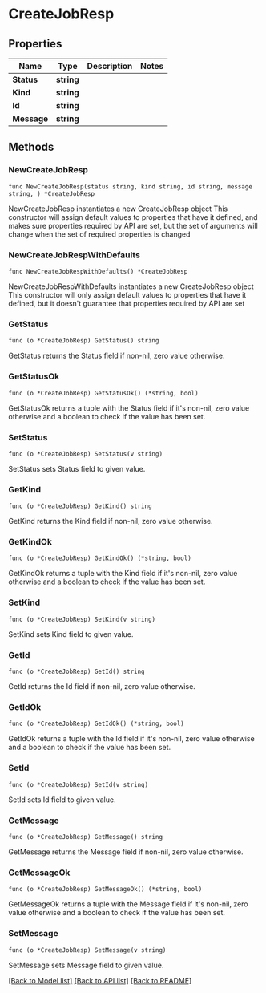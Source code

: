 # CreateJobResp

## Properties

Name | Type | Description | Notes
------------ | ------------- | ------------- | -------------
**Status** | **string** |  | 
**Kind** | **string** |  | 
**Id** | **string** |  | 
**Message** | **string** |  | 

## Methods

### NewCreateJobResp

`func NewCreateJobResp(status string, kind string, id string, message string, ) *CreateJobResp`

NewCreateJobResp instantiates a new CreateJobResp object
This constructor will assign default values to properties that have it defined,
and makes sure properties required by API are set, but the set of arguments
will change when the set of required properties is changed

### NewCreateJobRespWithDefaults

`func NewCreateJobRespWithDefaults() *CreateJobResp`

NewCreateJobRespWithDefaults instantiates a new CreateJobResp object
This constructor will only assign default values to properties that have it defined,
but it doesn't guarantee that properties required by API are set

### GetStatus

`func (o *CreateJobResp) GetStatus() string`

GetStatus returns the Status field if non-nil, zero value otherwise.

### GetStatusOk

`func (o *CreateJobResp) GetStatusOk() (*string, bool)`

GetStatusOk returns a tuple with the Status field if it's non-nil, zero value otherwise
and a boolean to check if the value has been set.

### SetStatus

`func (o *CreateJobResp) SetStatus(v string)`

SetStatus sets Status field to given value.


### GetKind

`func (o *CreateJobResp) GetKind() string`

GetKind returns the Kind field if non-nil, zero value otherwise.

### GetKindOk

`func (o *CreateJobResp) GetKindOk() (*string, bool)`

GetKindOk returns a tuple with the Kind field if it's non-nil, zero value otherwise
and a boolean to check if the value has been set.

### SetKind

`func (o *CreateJobResp) SetKind(v string)`

SetKind sets Kind field to given value.


### GetId

`func (o *CreateJobResp) GetId() string`

GetId returns the Id field if non-nil, zero value otherwise.

### GetIdOk

`func (o *CreateJobResp) GetIdOk() (*string, bool)`

GetIdOk returns a tuple with the Id field if it's non-nil, zero value otherwise
and a boolean to check if the value has been set.

### SetId

`func (o *CreateJobResp) SetId(v string)`

SetId sets Id field to given value.


### GetMessage

`func (o *CreateJobResp) GetMessage() string`

GetMessage returns the Message field if non-nil, zero value otherwise.

### GetMessageOk

`func (o *CreateJobResp) GetMessageOk() (*string, bool)`

GetMessageOk returns a tuple with the Message field if it's non-nil, zero value otherwise
and a boolean to check if the value has been set.

### SetMessage

`func (o *CreateJobResp) SetMessage(v string)`

SetMessage sets Message field to given value.



[[Back to Model list]](../README.md#documentation-for-models) [[Back to API list]](../README.md#documentation-for-api-endpoints) [[Back to README]](../README.md)


